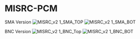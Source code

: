 # MISRC-PCM
SMA Version
![MISRC_v2 1_SMA_TOP](https://github.com/peppi001/MISRC-PCM/assets/7895810/859856c3-0d27-4a38-9ae0-0aeb7788d628)
![MISRC_v2 1_SMA_BOT](https://github.com/peppi001/MISRC-PCM/assets/7895810/0b832b5e-0249-4f68-b589-190a2827b352)


BNC Version
![MISRC_v2 1_BNC_Top](https://github.com/peppi001/MISRC-PCM/assets/7895810/daba8efe-a4ab-4709-aeb2-b74af84315a0)
![MISRC_v2 1_BNC_BOT](https://github.com/peppi001/MISRC-PCM/assets/7895810/4d9dca45-b12e-4b07-b01d-48ee0b9d8f1d)
